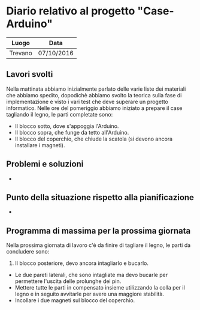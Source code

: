 ﻿# Diario relativo al progetto "Case-Arduino"
Luogo | Data
------------ | -------------
Trevano | 07/10/2016

## Lavori svolti
Nella mattinata abbiamo inizialmente parlato delle varie liste dei materiali che abbiamo spedito, dopodichè abbiamo svolto la teorica sulla fase di implementazione e visto i vari test che deve superare un progetto informatico.
Nelle ore del pomeriggio abbiamo iniziato a prepare il case tagliando il legno, le parti completate sono:
- Il blocco sotto, dove s'appoggia l'Arduino.
- Il blocco sopra, che funge da tetto all'Arduino.
- Il blocco del coperchio, che chiude la scatola (si devono ancora installare i magneti).

## Problemi e soluzioni
-
## Punto della situazione rispetto alla pianificazione
-
## Programma di massima per la prossima giornata
Nella prossima giornata di lavoro c'è da finire di tagliare il legno, le parti da concludere sono:
1. Il blocco posteriore, devo ancora intagliarlo e bucarlo.
- Le due pareti laterali, che sono intagliate ma devo bucarle per permettere l'uscita delle prolunghe dei pin.
- Mettere tutte le parti in compensato insieme utilizzando la colla per il legno e in seguito avvitarle per avere una maggiore stabilità.
- Incollare i due magneti sul blocco del coperchio.
